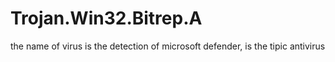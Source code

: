 # Trojan.Win32.Bitrep.A
the name of virus is the detection of microsoft defender, is the tipic antivirus
